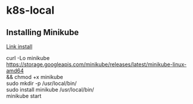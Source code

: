 # k8s-local

## Installing Minikube

[Link install](https://kubernetes.io/vi/docs/tasks/tools/install-minikube)

curl -Lo minikube https://storage.googleapis.com/minikube/releases/latest/minikube-linux-amd64 \
  && chmod +x minikube <br/>
sudo mkdir -p /usr/local/bin/ <br/>
sudo install minikube /usr/local/bin/ <br/>
minikube start <br/>
